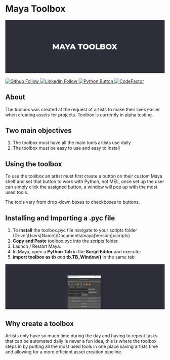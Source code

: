# Maya Toolbox 

![Readme banner image](./static/toolbox-banner.png)

<a href="https://github.com/KieronJenkins" target="_blank"><img src="https://img.shields.io/badge/GitHub-100000?style=for-the-badge&logo=github&logoColor=white" alt="Github Follow">
<a href="https://uk.linkedin.com/in/kieronjenkins" target="_blank"><img src="https://img.shields.io/badge/LinkedIn-0077B5?style=for-the-badge&logo=linkedin&logoColor=white" alt="Linkedin Follow">
<a href="https://www.python.org/" target="_blank"><img src="https://img.shields.io/badge/Python-3776AB?style=for-the-badge&logo=python&logoColor=white" alt="Python Button">
[![CodeFactor](https://www.codefactor.io/repository/github/kieronjenkins/toolbox-v1/badge)](https://www.codefactor.io/repository/github/kieronjenkins/toolbox-v1)

## About
The toolbox was created at the request of artists to make their lives easier when creating assets for projects. Toolbox is currently in alpha testing.

## Two main objectives
1. The toolbox must have all the main tools artists use daily
2. The toolbox must be easy to use and easy to install

## Using the toolbox
To use the toolbox an artist must first create a button on their custom Maya shelf and set that button to work with Python, not MEL, once set up the user can simply click the assigned button, a window will pop up with the most used tools. 

The tools vary from drop-down boxes to checkboxes to buttons.
  
## Installing and Importing a .pyc file
1. To **install** the toolbox.pyc file navigate to your scripts folder (Drive:\Users\[Name]\Documents\maya\[Version]\scripts)
2. **Copy and Paste** toolbox.pyc into the scripts folder.
3. Launch / Restart Maya.
4. In Maya, open a **Python Tab** in the **Script Editor** and execute:
5. **import toolbox as tb** _and_ **tb.TB_Window()** in the same tab

![Readme banner image](./static/toolbox-pic-banner.png)

## Why create a toolbox
Artists only have so much time during the day and having to repeat tasks that can be automated daily is never a fun idea, this is where the toolbox steps in by putting all the most used tools in one place saving artists time and allowing for a more efficient asset creation pipeline.

